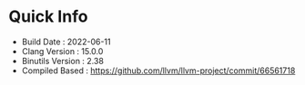 # Quick Info
* Build Date : 2022-06-11
* Clang Version : 15.0.0
* Binutils Version : 2.38
* Compiled Based : https://github.com/llvm/llvm-project/commit/66561718
